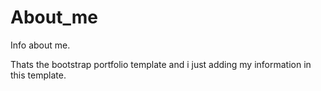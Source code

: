# About_me
Info about me. 

Thats the bootstrap portfolio template and i just adding my information in this template.
